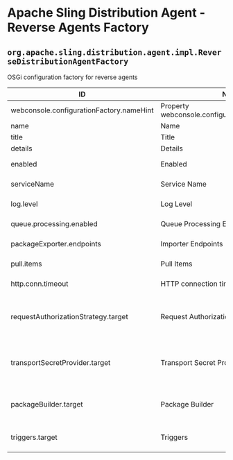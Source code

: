 # Apache Sling Distribution Agent - Reverse Agents Factory

## `org.apache.sling.distribution.agent.impl.ReverseDistributionAgentFactory`

OSGi configuration factory for reverse agents

| ID  | Name | Required | Type | Default value | Description |
| --- | ---- | -------- | ---- | ------------- | ----------- |
| webconsole.configurationFactory.nameHint | Property webconsole.configurationFactory.nameHint | `true` | `String` | `[Agent name: {name}]` | Description for webconsole.configurationFactory.nameHint |
| name | Name | `true` | `String` | `null` | The name of the agent. |
| title | Title | `true` | `String` | `null` | The display friendly title of the agent. |
| details | Details | `true` | `String` | `null` | The display friendly details of the agent. |
| enabled | Enabled | `true` | `Boolean` | `[true]` | Whether or not to start the distribution agent. |
| serviceName | Service Name | `true` | `String` | `null` | The name of the service used to access the repository. |
| log.level | Log Level | `true` | `String` | `[info]` | The log level recorded in the transient log accessible via http. |
| queue.processing.enabled | Queue Processing Enabled | `true` | `Boolean` | `[true]` | Whether or not the distribution agent should process packages in the queues. |
| packageExporter.endpoints | Importer Endpoints | `true` | `String` | `null` | List of endpoints from which packages are received (exported). |
| pull.items | Pull Items | `true` | `Integer` | `[100]` | Number of subsequent pull requests to make. |
| http.conn.timeout | HTTP connection timeout | `true` | `Integer` | `[10]` | The connection timeout for HTTP requests (in seconds). |
| requestAuthorizationStrategy.target | Request Authorization Strategy | `true` | `String` | `[(name=default)]` | The target reference for the DistributionRequestAuthorizationStrategy used to authorize the access to distribution process,e.g. use target=(name=...) to bind to services by name. |
| transportSecretProvider.target | Transport Secret Provider | `true` | `String` | `[(name=default)]` | The target reference for the DistributionTransportSecretProvider used to obtain the credentials used for accessing the remote endpoints, e.g. use target=(name=...) to bind to services by name. |
| packageBuilder.target | Package Builder | `true` | `String` | `[(name=default)]` | The target reference for the DistributionPackageBuilder used to create distribution packages, e.g. use target=(name=...) to bind to services by name. |
| triggers.target | Triggers | `true` | `String` | `[(name=)]` | The target reference for DistributionTrigger used to trigger distribution, e.g. use target=(name=...) to bind to services by name. |
